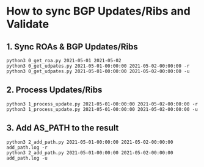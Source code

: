 # How to sync BGP Updates/Ribs and Validate

## 1. Sync ROAs & BGP Updates/Ribs

```
python3 0_get_roa.py 2021-05-01 2021-05-02
python3 0_get_udpates.py 2021-05-01-00:00:00 2021-05-02-00:00:00 -r
python3 0_get_udpates.py 2021-05-01-00:00:00 2021-05-02-00:00:00 -u
```

## 2. Process Updates/Ribs
```
python3 1_process_update.py 2021-05-01-00:00:00 2021-05-02-00:00:00 -r
python3 1_process_update.py 2021-05-01-00:00:00 2021-05-02-00:00:00 -u
```

## 3. Add AS_PATH to the result
```
python3 2_add_path.py 2021-05-01-00:00:00 2021-05-02-00:00:00 add_path.log -r
python3 2_add_path.py 2021-05-01-00:00:00 2021-05-02-00:00:00 add_path.log -u
```
